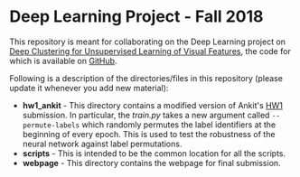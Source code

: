 # Deep Learning Project - Fall 2018

This repository is meant for collaborating on the Deep Learning project on [Deep Clustering for Unsupervised Learning of Visual Features](https://arxiv.org/abs/1807.05520), the code for which is available on [GitHub](https://github.com/facebookresearch/deepcluster).

Following is a description of the directories/files in this repository (please update it whenever you add new material):

* **hw1_ankit** - This directory contains a modified version of Ankit's [HW1](https://www.cc.gatech.edu/classes/AY2019/cs7643_fall/hw1-q6/) submission. In particular, the *train.py* takes a new argument called `--permute-labels` which randomly permutes the label identifiers at the beginning of every epoch. This is used to test the robustness of the neural network against label permutations.
* **scripts** - This is intended to be the common location for all the scripts.
* **webpage** - This directory contains the webpage for final submission.
